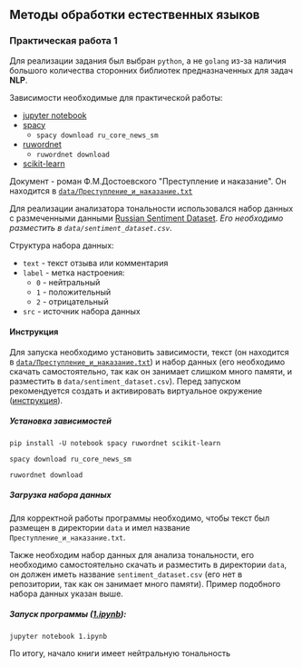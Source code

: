 ## Методы обработки естественных языков

### Практическая работа 1

Для реализации задания был выбран `python`, а не `golang` из-за наличия большого
количества сторонних библиотек предназначенных для задач **NLP**.

Зависимости необходимые для практической работы:

- [jupyter notebook](https://jupyter.org/)
- [spacy](https://spacy.io/)
  - `spacy download ru_core_news_sm`
- [ruwordnet](https://github.com/avidale/python-ruwordnet)
  - `ruwordnet download`
- [scikit-learn](https://scikit-learn.org/stable/)

Документ - роман Ф.М.Достоевского "Преступление и наказание". Он находится в
[`data/Преступление_и_наказание.txt`](data/Преступление_и_наказание.txt)

Для реализации анализатора тональности использовался набор данных с размеченными
данными
[Russian Sentiment Dataset](https://www.kaggle.com/datasets/mar1mba/russian-sentiment-dataset).
_Его необходимо разместить в `data/sentiment_dataset.csv`_.

Структура набора данных:

- `text` - текст отзыва или комментария
- `label` - метка настроения:
  - `0` - нейтральный
  - `1` - положительный
  - `2` - отрицательный
- `src` - источник набора данных

#### Инструкция

Для запуска необходимо установить зависимости, текст (он находится в
[`data/Преступление_и_наказание.txt`](data/Преступление_и_наказание.txt)) и
набор данных (его необходимо скачать самостоятельно, так как он занимает слишком
много памяти, и разместить в `data/sentiment_dataset.csv`). Перед запуском
рекомендуется создать и активировать виртуальное окружение
([инструкция](https://docs.python.org/3/library/venv.html)).

##### Установка зависимостей

```
pip install -U notebook spacy ruwordnet scikit-learn
```

```
spacy download ru_core_news_sm
```

```
ruwordnet download
```

##### Загрузка набора данных

Для корректной работы программы необходимо, чтобы текст был размещен в
директории `data` и имел название `Преступление_и_наказание.txt`.

Также необходим набор данных для анализа тональности, его необходимо
самостоятельно скачать и разместить в директории `data`, он должен иметь
название `sentiment_dataset.csv` (его нет в репозитории, так как он занимает
много памяти). Пример подобного набора данных указан выше.

##### Запуск программы ([1.ipynb](1.ipynb)):

```
jupyter notebook 1.ipynb
```

По итогу, начало книги имеет нейтральную тональность
